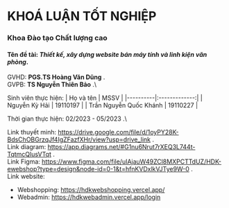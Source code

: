 # KHOÁ LUẬN TỐT NGHIỆP
### Khoa Đào tạo Chất lượng cao

#### **Tên đề tài**: *Thiết kế, xây dựng website bán máy tính và linh kiện văn phòng*.
GVHD: **PGS.TS Hoàng Văn Dũng** .\
GVPB: **TS Nguyễn Thiên Bảo** .\

Sinh viên thực hiện:
| Họ và tên   |      MSSV      | 
|----------|:-------------:|
| Nguyễn Kỳ Hải |  19110197 |
| Trần Nguyễn Quốc Khánh |    19110227   |

Thời gian thực hiện: 02/2023 - 05/2023 .\

Link thuyết minh: https://drive.google.com/file/d/1oyPY28K-BdsChOBGrzqJf4IgZFazfXHr/view?usp=drive_link .\
Link diagram:  https://app.diagrams.net/#G1nu6Nrut7rXEQ3L744t-TqtmcQlusVTqt .\
Link Figma:  https://www.figma.com/file/uIAjauW49ZCl8MXPCTTdUZ/HDK-ewebshop?type=design&node-id=0-1&t=hfnKVDxlkVJTye9W-0 .\
Link website:
- Webshopping: https://hdkwebshopping.vercel.app/
- Webadmin: https://hdkwebadmin.vercel.app/login
